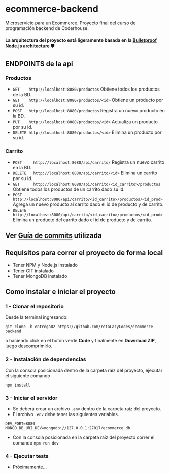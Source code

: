 # ecommerce-backend
Microservicio para un Ecommerce. Proyecto final del curso de programación backend de Coderhouse.
#### La arquitectura del proyecto está ligeramente basada en la [Bulletproof Node.js architecture](https://softwareontheroad.com/ideal-nodejs-project-structure/?utm_source=github&utm_medium=readme) 🛡️

## ENDPOINTS de la api
### Productos
- `GET    http://localhost:8080/productos` Obtiene todos los productos de la BD.
- `GET    http://localhost:8080/productos/<id>` Obtiene un producto por su id.
- `POST   http://localhost:8080/productos` Registra un nuevo producto en la BD.
- `PUT    http://localhost:8080/productos/<id>` Actualiza un producto por su id.
- `DELETE http://localhost:8080/productos/<id>` Elimina un producto por su id.

### Carrito
- `POST     http://localhost:8080/api/carrito/` Registra un nuevo carrito en la BD.
- `DELETE   http://localhost:8080/api/carrito/<id>` Elimina un carrito por su id.
- `GET      http://localhost:8080/api/carrito/<id_carrito>/productos` Obtiene todos los productos de un carrito dado su id.
- `POST     http://localhost:8080/api/carrito/<id_carrito>/productos/<id_prod>` Agrega un nuevo producto al carrito dado el id de producto y de carrito.
- `DELETE   http://localhost:8080/api/carrito/<id_carrito>/productos/<id_prod>` Elimina un producto del carrito dado el id de producto y de carrito.

## Ver [Guía de commits](https://github.com/retaLazyCodes/guia-commits) utilizada

## Requisitos para correr el proyecto de forma local
- Tener NPM y Node.js instalado
- Tener GIT instalado
- Tener MongoDB instalado

## Como instalar e iniciar el proyecto

### 1 - Clonar el repositorio

Desde la terminal ingresando:

```
git clone -b entrega02 https://github.com/retaLazyCodes/ecommerce-backend
```
o haciendo click en el botón verde **Code** y finalmente en **Download ZIP**, luego descomprimirlo.

### 2 - Instalación de dependencias

Con la consola posicionada dentro de la carpeta raíz del proyecto, ejecutar el siguiente comando

```
npm install
```

### 3 - Iniciar el servidor

- Se deberá crear un archivo `.env` dentro de la carpeta raíz del proyecto.
- El archivo `.env` debe tener las siguientes variables.

```
DEV_PORT=8080
MONGO_DB_URI_DEV=mongodb://127.0.0.1:27017/ecommerce_db
```

- Con la consola posicionada en la  carpeta raíz del proyecto correr el comando `npm run dev`

### 4 - Ejecutar tests

- Próximamente...
